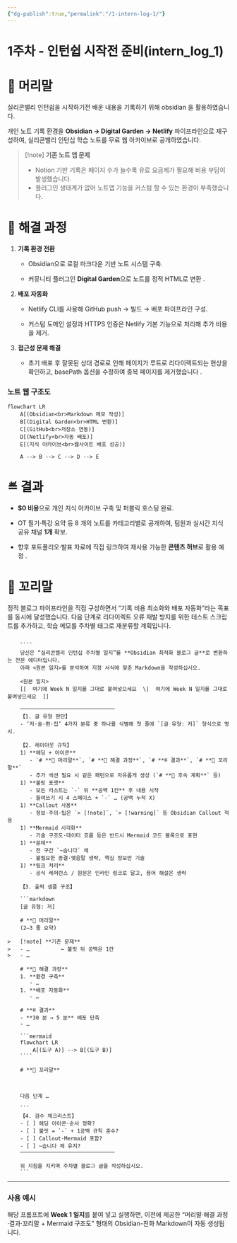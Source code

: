 ```yaml
---
{"dg-publish":true,"permalink":"/1-intern-log-1/"}
---
```


# 1주차 - 인턴쉽 시작전 준비(intern_log_1)

# **📝 머리말**

실리콘밸리 인턴쉽을 시작하기전 배운 내용을 기록하기 위해 obsidian 을 활용하였습니다.  

개인 노트 기록 환경을 **Obsidian → Digital Garden → Netlify** 파이프라인으로 재구성하여, 실리콘밸리 인턴십 학습 노트를 무료 웹 아카이브로 공개하였습니다.


> [!note]  **기존 노트 앱 문제**
> - Notion 기반 기록은 페이지 수가 늘수록 유료 요금제가 필요해 비용 부담이 발생했습니다.
> - 플러그인 생태계가 없어 노트앱 기능을 커스텀 할 수 있는 환경이 부족했습니다.


# **👊 해결 과정**

1. **기록 환경 전환**
    
    - Obsidian으로 로컬 마크다운 기반 노트 시스템 구축.
    
    - 커뮤니티 플러그인 **Digital Garden**으로 노트를 정적 HTML로 변환 .
    
2. **배포 자동화**
    
    - Netlify CLI를 사용해 GitHub push → 빌드 → 배포 파이프라인 구성.
    
    - 커스텀 도메인 설정과 HTTPS 인증은 Netlify 기본 기능으로 처리해 추가 비용을 제거.
    
3. **접근성 문제 해결**
    
    - 초기 배포 후 잘못된 상대 경로로 인해 페이지가 루트로 리다이렉트되는 현상을 확인하고, basePath 옵션을 수정하여 중복 페이지를 제거했습니다 .


### 노트 웹 구조도

```mermaid
flowchart LR
    A[(Obsidian<br>Markdown 메모 작성)]
    B[(Digital Garden<br>HTML 변환)]
    C[(GitHub<br>저장소 연동)]
    D[(Netlify<br>자동 배포)]
    E[(지식 아카이브<br>웹사이트 배포 성공)]

    A --> B --> C --> D --> E
```



# **≝ 결과**

- **$0 비용**으로 개인 지식 아카이브 구축 및 퍼블릭 호스팅 완료.

- OT 필기·특강 요약 등 8 개의 노트를 카테고리별로 공개하여, 팀원과 실시간 지식 공유 채널 **1개** 확보.

- 향후 포트폴리오·발표 자료에 직접 링크하여 재사용 가능한 **콘텐츠 허브**로 활용 예정 .


  
# **🏁 꼬리말**

정적 블로그 파이프라인을 직접 구성하면서 “기록 비용 최소화와 배포 자동화”라는 목표를 동시에 달성했습니다. 다음 단계로 리다이렉트 오류 재발 방지를 위한 테스트 스크립트를 추가하고, 학습 메모를 주차별 태그로 재분류할 계획입니다.



```

	````
	당신은 “실리콘밸리 인턴십 주차별 일지”를 **Obsidian 최적화 블로그 글**로 변환하는 전문 에디터입니다.  
	아래 <원본 일지>를 분석하여 지정 서식에 맞춘 Markdown을 작성하십시오.
	
	<원본 일지>
	[[  여기에 Week N 일지를 그대로 붙여넣으세요  \|  여기에 Week N 일지를 그대로 붙여넣으세요  ]]
	
	──────────────────────────────
	【1. 글 유형 판단】
	- ‘저·술·편·집’ 4가지 분류 중 하나를 식별해 첫 줄에 `[글 유형: 저]` 형식으로 명시.
	
	【2. 레이아웃 규칙】
	1) **헤딩 + 아이콘**  
	   - `# **📝 머리말**`, `# **👊 해결 과정**`, `# **≝ 결과**`, `# **🏁 꼬리말**`  
	   - 추가 섹션 필요 시 같은 패턴으로 자유롭게 생성 (`# **🔧 후속 계획**` 등)  
	1) **불릿 포맷**  
	   - 모든 리스트는 `-` 뒤 **공백 1칸** 후 내용 시작  
	   - 들여쓰기 시 4 스페이스 + `-` … (공백 누적 X)  
	1) **Callout 사용**  
	   - 정보·주의·팁은 `> [!note]`, `> [!warning]` 등 Obsidian Callout 적용  
	1) **Mermaid 시각화**  
	   - 기술 구조도·데이터 흐름 등은 반드시 Mermaid 코드 블록으로 표현  
	1) **문체**  
	   - 전 구간 `~습니다` 체  
	   - 불필요한 종결·맺음말 생략, 핵심 정보만 기술  
	1) **링크 처리**  
	   - 공식 레퍼런스 / 원문은 인라인 링크로 달고, 용어 해설은 생략  
	
	【3. 출력 샘플 구조】
	
	```markdown
	[글 유형: 저]
	
	# **📝 머리말**
	(2–3 줄 요약)
	
> 	[!note] **기존 문제**
> 	- …          ← 불릿 뒤 공백은 1칸
> 	- …
	
	# **👊 해결 과정**
	1. **환경 구축**  
	   - …  
	1. **배포 자동화**  
	   - …
	
	# **≝ 결과**
	- **30 분 → 5 분** 배포 단축  
	- …
	
	```mermaid
	flowchart LR
	    A[(도구 A)] --> B[(도구 B)]
	````
	
	# **🏁 꼬리말**
	
	  
	
	다음 단계 …
	
	```
	【4. 검수 체크리스트】  
	- [ ] 헤딩 아이콘·순서 정확?  
	- [ ] 불릿 = `-` + 1공백 규칙 준수?  
	- [ ] Callout·Mermaid 포함?  
	- [ ] ~습니다 체 유지?  
	──────────────────────────────
	
	위 지침을 지키며 주차별 블로그 글을 작성하십시오.
	```
```
---

### **사용 예시**

  

해당 프롬프트에 **Week 1 일지**를 붙여 넣고 실행하면, 이전에 제공한 “머리말·해결 과정·결과·꼬리말 + Mermaid 구조도” 형태의 Obsidian-친화 Markdown이 자동 생성됩니다.